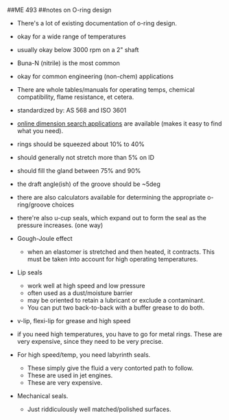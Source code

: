 ##ME 493
##notes on O-ring design

* There's a lot of existing documentation of o-ring design.
* okay for a wide range of temperatures
* usually okay below 3000 rpm on a 2" shaft
* Buna-N (nitrile) is the most common
* okay for common engineering (non-chem) applications
* There are whole tables/manuals for operating temps, chemical compatibility, flame resistance, et cetera.
* standardized by: AS 568 and ISO 3601
* [online dimension search applications](http://www.applerubber.com/oring-size-search/) are available (makes it easy to find what you need).
* rings should be squeezed about 10% to 40%
* should generally not stretch more than 5% on ID
* should fill the gland between 75% and 90%
* the draft angle(ish) of the groove should be ~5deg
* there are also calculators available for determining the appropriate o-ring/groove choices

* there're also u-cup seals, which expand out to form the seal as the pressure increases. (one way)
* Gough-Joule effect
	* when an elastomer is stretched and then heated, it contracts. This must be taken into account for high operating temperatures.
* Lip seals
	* work well at high speed and low pressure
	* often used as a dust/moisture barrier
	* may be oriented to retain a lubricant or exclude a contaminant.
	* You can put two back-to-back with a buffer grease to do both.
* v-lip, flexi-lip for grease and high speed
* if you need high temperatures, you have to go for metal rings. These are very expensive, since they need to be very precise.
* For high speed/temp, you need labyrinth seals. 
	* These simply give the fluid a very contorted path to follow. 
	* These are used in jet engines. 
	* These are very expensive.
* Mechanical seals.
	* Just riddiculously well matched/polished surfaces. 
